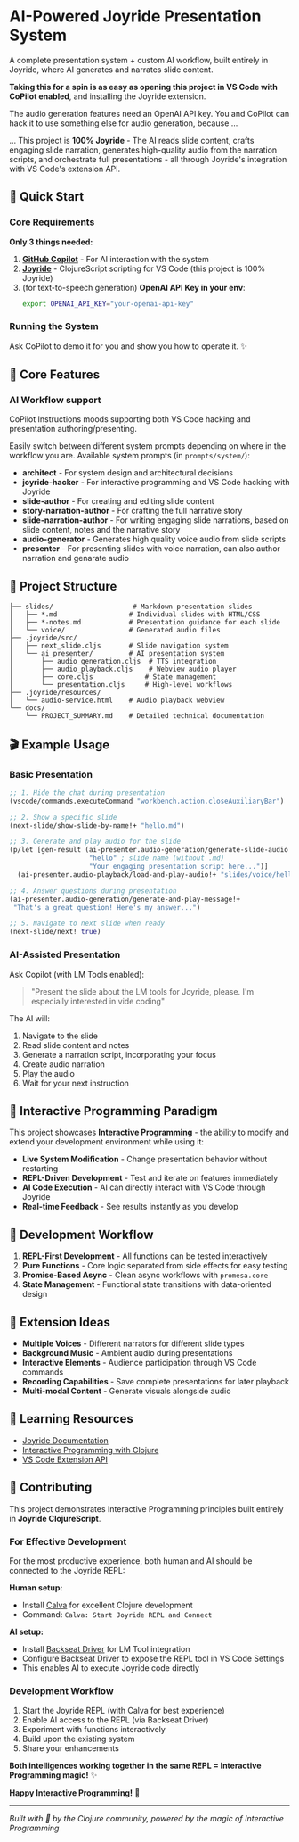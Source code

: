 # AI-Powered Joyride Presentation System

A complete presentation system + custom AI workflow, built entirely in Joyride, where AI generates and narrates slide content.

**Taking this for a spin is as easy as opening this project in VS Code with CoPilot enabled**, and installing the Joyride extension.

The audio generation features need an OpenAI API key. You and CoPilot can hack it to use something else for audio generation, because ...

... This project is **100% Joyride** - The AI reads slide content, crafts engaging slide narration, generates high-quality audio from the narration scripts, and orchestrate full presentations - all through Joyride's integration with VS Code's extension API.

## 🚀 Quick Start

### Core Requirements
**Only 3 things needed:**
1. **[GitHub Copilot](https://marketplace.visualstudio.com/items?itemName=GitHub.copilot)** - For AI interaction with the system
2. **[Joyride](https://marketplace.visualstudio.com/items?itemName=betterthantomorrow.joyride)** - ClojureScript scripting for VS Code (this project is 100% Joyride)
3. (for text-to-speech generation) **OpenAI API Key in your env**:
   ```bash
   export OPENAI_API_KEY="your-openai-api-key"
   ```

### Running the System

Ask CoPilot to demo it for you and show you how to operate it. ✨

## 🎯 Core Features

### AI Workflow support

CoPilot Instructions moods supporting both VS Code hacking and presentation authoring/presenting.

Easily switch between different system prompts depending on where in the workflow you are. Available system prompts (in `prompts/system/`):

- **architect** - For system design and architectural decisions
- **joyride-hacker** - For interactive programming and VS Code hacking with Joyride
- **slide-author** - For creating and editing slide content
- **story-narration-author** - For crafting the full narrative story
- **slide-narration-author** - For writing engaging slide narrations, based on slide content, notes and the narrative story
- **audio-generator** - Generates high quality voice audio from slide scripts
- **presenter** - For presenting slides with voice narration, can also author narration and genarate audio

## 📁 Project Structure

```
├── slides/                    # Markdown presentation slides
│   ├── *.md                  # Individual slides with HTML/CSS
│   ├── *-notes.md            # Presentation guidance for each slide
│   └── voice/                # Generated audio files
├── .joyride/src/
│   ├── next_slide.cljs       # Slide navigation system
│   └── ai_presenter/         # AI presentation system
│       ├── audio_generation.cljs  # TTS integration
│       ├── audio_playback.cljs    # Webview audio player
│       ├── core.cljs             # State management
│       └── presentation.cljs     # High-level workflows
├── .joyride/resources/
│   └── audio-service.html    # Audio playback webview
└── docs/
    └── PROJECT_SUMMARY.md    # Detailed technical documentation
```

## 🎬 Example Usage

### Basic Presentation
```clojure
;; 1. Hide the chat during presentation
(vscode/commands.executeCommand "workbench.action.closeAuxiliaryBar")

;; 2. Show a specific slide
(next-slide/show-slide-by-name!+ "hello.md")

;; 3. Generate and play audio for the slide
(p/let [gen-result (ai-presenter.audio-generation/generate-slide-audio!+
                    "hello" ; slide name (without .md)
                    "Your engaging presentation script here...")]
  (ai-presenter.audio-playback/load-and-play-audio!+ "slides/voice/hello.mp3"))

;; 4. Answer questions during presentation
(ai-presenter.audio-generation/generate-and-play-message!+
 "That's a great question! Here's my answer...")

;; 5. Navigate to next slide when ready
(next-slide/next! true)
```

### AI-Assisted Presentation
Ask Copilot (with LM Tools enabled):
> "Present the slide about the LM tools for Joyride, please. I'm especially interested in vide coding"

The AI will:
1. Navigate to the slide
2. Read slide content and notes
3. Generate a narration script, incorporating your focus
4. Create audio narration
5. Play the audio
6. Wait for your next instruction

## 🧠 Interactive Programming Paradigm

This project showcases **Interactive Programming** - the ability to modify and extend your development environment while using it:

- **Live System Modification** - Change presentation behavior without restarting
- **REPL-Driven Development** - Test and iterate on features immediately
- **AI Code Execution** - AI can directly interact with VS Code through Joyride
- **Real-time Feedback** - See results instantly as you develop

## 🔧 Development Workflow

1. **REPL-First Development** - All functions can be tested interactively
2. **Pure Functions** - Core logic separated from side effects for easy testing
3. **Promise-Based Async** - Clean async workflows with `promesa.core`
4. **State Management** - Functional state transitions with data-oriented design

## 🚀 Extension Ideas

- **Multiple Voices** - Different narrators for different slide types
- **Background Music** - Ambient audio during presentations
- **Interactive Elements** - Audience participation through VS Code commands
- **Recording Capabilities** - Save complete presentations for later playback
- **Multi-modal Content** - Generate visuals alongside audio

## 📖 Learning Resources

- [Joyride Documentation](https://github.com/BetterThanTomorrow/joyride)
- [Interactive Programming with Clojure](https://clojure.org/guides/repl/introduction)
- [VS Code Extension API](https://code.visualstudio.com/api)

## 🤝 Contributing

This project demonstrates Interactive Programming principles built entirely in **Joyride ClojureScript**.

### For Effective Development
For the most productive experience, both human and AI should be connected to the Joyride REPL:

**Human setup:**
- Install [Calva](https://marketplace.visualstudio.com/items?itemName=betterthantomorrow.calva) for excellent Clojure development
- Command: `Calva: Start Joyride REPL and Connect`

**AI setup:**
- Install [Backseat Driver](https://marketplace.visualstudio.com/items?itemName=betterthantomorrow.calva-backseat-driver) for LM Tool integration
- Configure Backseat Driver to expose the REPL tool in VS Code Settings
- This enables AI to execute Joyride code directly

### Development Workflow
1. Start the Joyride REPL (with Calva for best experience)
2. Enable AI access to the REPL (via Backseat Driver)
3. Experiment with functions interactively
4. Build upon the existing system
5. Share your enhancements

**Both intelligences working together in the same REPL = Interactive Programming magic!** ✨

**Happy Interactive Programming!** 🎉

---

*Built with 💜 by the Clojure community, powered by the magic of Interactive Programming*
